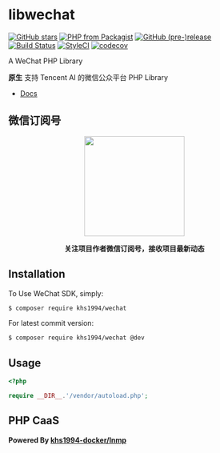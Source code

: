 # libwechat

[![GitHub stars](https://img.shields.io/github/stars/khs1994-php/libwechat.svg?style=social&label=Stars)](https://github.com/khs1994-php/libwechat) [![PHP from Packagist](https://img.shields.io/packagist/php-v/khs1994/wechat.svg)](https://packagist.org/packages/khs1994/wechat) [![GitHub (pre-)release](https://img.shields.io/github/release/khs1994-php/libwechat/all.svg)](https://github.com/khs1994-php/libwechat/releases) [![Build Status](https://travis-ci.com/khs1994-php/libwechat.svg?branch=master)](https://travis-ci.com/khs1994-php/libwechat) [![StyleCI](https://styleci.io/repos/132416052/shield?branch=master)](https://styleci.io/repos/132416052) [![codecov](https://codecov.io/gh/khs1994-php/libwechat/branch/master/graph/badge.svg)](https://codecov.io/gh/khs1994-php/libwechat)

A WeChat PHP Library

**原生** 支持 Tencent AI 的微信公众平台 PHP Library

* [Docs](https://khs1994-php.github.io/libwechat/)

## 微信订阅号

<p align="center">
<img width="200" src="https://user-images.githubusercontent.com/16733187/46847944-84a96b80-ce19-11e8-9f0c-ec84b2ac463e.jpg">
</p>

<p align="center"><strong>关注项目作者微信订阅号，接收项目最新动态</strong></p>

## Installation

To Use WeChat SDK, simply:

```bash
$ composer require khs1994/wechat
```

For latest commit version:

```bash
$ composer require khs1994/wechat @dev
```

## Usage

```php
<?php

require __DIR__.'/vendor/autoload.php';

```

## PHP CaaS

**Powered By [khs1994-docker/lnmp](https://github.com/khs1994-docker/lnmp)**
